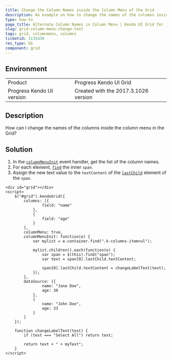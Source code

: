 ```yaml
---
title: Change the Column Names inside the Column Menu of the Grid
description: An example on how to change the names of the columns inside the column menu of the Kendo UI Grid.
type: how-to
page_title: Alternate Column Names in Column Menu | Kendo UI Grid for jQuery
slug: grid-column-menu-change-text
tags: grid, columnmenu, columns
ticketid: 1135439
res_type: kb
component: grid
---
```


## Environment

<table>
 <tr>
  <td>Product</td>
  <td>Progress Kendo UI Grid</td>
 </tr>
 <tr>
  <td>Progress Kendo UI version</td>
  <td>Created with the 2017.3.1026 version</td>
 </tr>
</table>

## Description

How can I change the names of the columns inside the column menu in the Grid?

## Solution

1. In the [`columnMenuInit`](https://docs.telerik.com/kendo-ui/api/javascript/ui/grid/events/columnmenuinit) event handler, get the list of the column names.
1. For each element, [`find`](https://api.jquery.com/find/) the inner `span`.
1. Assign the new text value to the `textContent` of the [`lastChild`](https://developer.mozilla.org/en-US/docs/Web/API/Node/lastChild) element of the `span`.

```dojo
<div id="grid"></div>
<script>
    $("#grid").kendoGrid({
        columns: [{
                field: "name"
            },
            {
                field: "age"
            }
        ],
        columnMenu: true,
        columnMenuInit: function(e) {
            var mylist = e.container.find(".k-columns-item>ul");

            mylist.children().each(function(e) {
                var span = $(this).find("span");
                var text = span[0].lastChild.textContent;

                span[0].lastChild.textContent = changeLabelText(text);
            });
        },
        dataSource: [{
                name: "Jane Doe",
                age: 30
            },
            {
                name: "John Doe",
                age: 33
            }
        ]
    });

    function changeLabelText(text) {
        if (text === "Select All") return text;

        return text + " + myText";
    }
</script>
```
